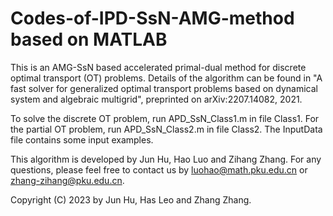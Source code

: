 # Codes-of-IPD-SsN-AMG-method based on MATLAB


This is an AMG-SsN based accelerated primal-dual method for discrete optimal transport (OT) problems. Details of the algorithm can be found in "A fast solver for generalized optimal transport problems based on dynamical system and algebraic multigrid", preprinted on arXiv:2207.14082, 2021. 

To solve the discrete OT problem, run APD_SsN_Class1.m in file Class1. For the partial OT problem, run APD_SsN_Class2.m in file Class2. The InputData file contains some input examples.

This algorithm is developed by Jun Hu, Hao Luo and Zihang Zhang. For any questions, please feel free to contact us by luohao@math.pku.edu.cn or zhang-zihang@pku.edu.cn. 

Copyright (C) 2023 by Jun Hu, Has Leo and Zhang Zhang.
